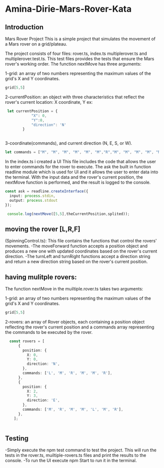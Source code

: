 # Amina-Dirie-Mars-Rover-Kata

## Introduction

Mars Rover Project
This is a simple project that simulates the movement of a Mars rover on a grid/plateau.

The project consists of four files: rover.ts, index.ts multiplerover.ts and multiplerover.test.ts.
This test files provides the tests that ensure the Mars rover's working order.
The function nextMove has three arguments:

1-grid: an array of two numbers representing the maximum values of the grid's X and Y coordinates.
```TypeScript
grid[5,5]
```
2-currentPosition: an object with three characteristics that reflect the rover's current location: X coordinate, Y 
ex:
```TypeScript
 let currentPosition = {
            "X": 0,
            "Y":0,
            "direction": 'N' 
        } 
        
 ```
3-coordinate(commands), and current direction (N, E, S, or W).
```TypeScript
let commands = ["M", "M", "M", "M", "M", "M","R","M", "M", "M", "M", "M", "M","R"]
```
<!-- user interface -->
In the index.ts i created a UI This file includes the code that allows the user to enter commands for the rover to execute. The ask the built in function  readline module which is used for UI and it allows the user to enter data into the terminal. With the input data and the rover's current position, the nextMove function is performed, and the result is logged to the console.
```TypeScript
const ask = readline.createInterface({
  input: process.stdin,
  output: process.stdout
});

 console.log(nextMove([5,5],theCurrentPosition,splited));
```
## moving the rover [L,R,F]

(SpinningControl.ts):
This file contains the functions that control the rovers' movements. 
-The moveForward function accepts a position object and produces a new one with updated coordinates based on the rover's current direction. 
-The turnLeft and turnRight functions accept a direction string and return a new direction string based on the rover's current position.

## having mulitple rovers:

The function nextMove  in the muiltiple.rover.ts takes two arguments:

1-grid: an array of two numbers representing the maximum values of the grid's X and Y coordinates.
```TypeScript
grid[5,5]
```
2-rovers: an array of Rover objects, each containing a position object reflecting the rover's current position and a commands array representing the commands to be executed by the rover.
```TypeScript
  const rovers = [
      {
        position: {
          X: 0,
          Y: 0,
          direction: 'N',
        },
        commands: ['L', 'M', 'R', 'M', 'M', 'R'],
      },
      {
        position: {
          X: 2,
          Y: 3,
          direction: 'E',
        },
        commands: ['M', 'R', 'M', 'M', 'L', 'M', 'R'],
      },
    ];
        
 ```
## Testing

-Simply execute the npm test command to test the project. This will run the tests in the rover.ts, muiltiple-rovers.ts files and print the results to the console.
-To run the UI execute npm Start to run it in the terminal.


